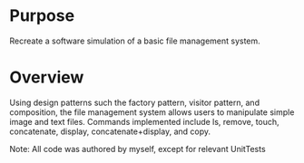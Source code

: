 # Purpose
Recreate a software simulation of a basic file management system.

# Overview
Using design patterns such the factory pattern, visitor pattern, and composition, the file management system allows users to manipulate simple image and text files. Commands implemented include ls, remove, touch, concatenate, display, concatenate+display, and copy.

Note: All code was authored by myself, except for relevant UnitTests

